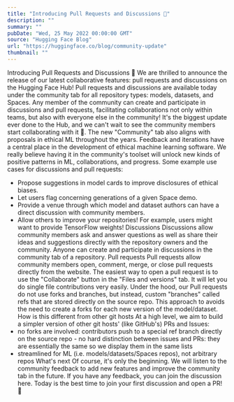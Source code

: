 ```yaml
---
title: "Introducing Pull Requests and Discussions 🥳"
description: ""
summary: ""
pubDate: "Wed, 25 May 2022 00:00:00 GMT"
source: "Hugging Face Blog"
url: "https://huggingface.co/blog/community-update"
thumbnail: ""
---
```


Introducing Pull Requests and Discussions 🥳
We are thrilled to announce the release of our latest collaborative features: pull requests and discussions on the Hugging Face Hub!
Pull requests and discussions are available today under the community tab for all repository types: models, datasets, and Spaces. Any member of the community can create and participate in discussions and pull requests, facilitating collaborations not only within teams, but also with everyone else in the community!
It's the biggest update ever done to the Hub, and we can't wait to see the community members start collaborating with it 🤩.
The new "Community" tab also aligns with proposals in ethical ML throughout the years. Feedback and iterations have a central place in the development of ethical machine learning software. We really believe having it in the community's toolset will unlock new kinds of positive patterns in ML, collaborations, and progress.
Some example use cases for discussions and pull requests:
- Propose suggestions in model cards to improve disclosures of ethical biases.
- Let users flag concerning generations of a given Space demo.
- Provide a venue through which model and dataset authors can have a direct discussion with community members.
- Allow others to improve your repositories! For example, users might want to provide TensorFlow weights!
Discussions
Discussions allow community members ask and answer questions as well as share their ideas and suggestions directly with the repository owners and the community. Anyone can create and participate in discussions in the community tab of a repository.
Pull requests
Pull requests allow community members open, comment, merge, or close pull requests directly from the website. The easiest way to open a pull request is to use the "Collaborate" button in the "Files and versions" tab. It will let you do single file contributions very easily.
Under the hood, our Pull requests do not use forks and branches, but instead, custom "branches" called refs
that are stored directly on the source repo. This approach to avoids the need to create a forks for each new version of the model/dataset.
How is this different from other git hosts
At a high level, we aim to build a simpler version of other git hosts' (like GitHub's) PRs and Issues:
- no forks are involved: contributors push to a special
ref
branch directly on the source repo - no hard distinction between issues and PRs: they are essentially the same so we display them in the same lists
- streamlined for ML (i.e. models/datasets/Spaces repos), not arbitrary repos
What's next
Of course, it's only the beginning. We will listen to the community feedback to add new features and improve the community tab in the future. If you have any feedback, you can join the discussion here. Today is the best time to join your first discussion and open a PR! 🤗